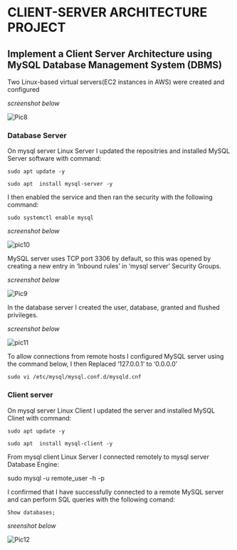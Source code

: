 # CLIENT-SERVER ARCHITECTURE PROJECT

## Implement a Client Server Architecture using MySQL Database Management System (DBMS)

Two Linux-based virtual servers(EC2 instances in AWS) were created and configured  

*screenshot below*

![Pic8](https://user-images.githubusercontent.com/93116204/156807418-a70feb62-6873-417c-abf0-b08d3d68f30e.png)


### Database Server

On mysql server Linux Server I updated the repositries and installed MySQL Server software with command: 

```
sudo apt update -y

sudo apt  install mysql-server -y
```
I then enabled the service and then ran the security with the following command: 

```
sudo systemctl enable mysql
```
 *screenshot below*
 
![pic10](https://user-images.githubusercontent.com/93116204/156807588-b83fa9b6-a9c5-4be6-b16d-1b67b8db15aa.png)


MySQL server uses TCP port 3306 by default, so this was opened by creating a new entry in ‘Inbound rules’ in ‘mysql server’ Security Groups.

*screenshot below*

![Pic9](https://user-images.githubusercontent.com/93116204/156807654-ba1831c4-35e2-450c-9fc0-9d8898e9f288.png)


In the database server I created the user, database, granted and flushed privileges.

*screenshot below*

![pic11](https://user-images.githubusercontent.com/93116204/156807698-a1a5af29-79eb-411f-86c1-3eb1c8bc51e0.png)



To allow connections from remote hosts I  configured MySQL server  using the command below, I then Replaced ‘127.0.0.1’ to ‘0.0.0.0’ 
 
``` 
sudo vi /etc/mysql/mysql.conf.d/mysqld.cnf
```



### Client server

On mysql server Linux Client I updated the server and installed MySQL Clinet with command: 

```
sudo apt update -y

sudo apt  install mysql-client -y
```

From mysql client Linux Server I connected remotely to mysql server Database Engine: 

sudo mysql -u remote_user -h <ip address> -p

I confirmed that I have successfully connected to a remote MySQL server and can perform SQL queries with the following comand: 

```
Show databases;
```

*sreenshot below*

 ![Pic12](https://user-images.githubusercontent.com/93116204/156807747-0d2a0b78-fa42-42fc-a1e5-87551ec6fb6e.png)

